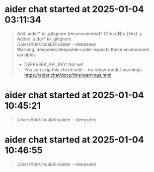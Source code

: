 
# aider chat started at 2025-01-04 03:11:34

> Add .aider* to .gitignore (recommended)? (Y)es/(N)o [Yes]: y  
> Added .aider* to .gitignore  
> /Users/hkr/.local/bin/aider --deepseek  
> Warning: deepseek/deepseek-coder expects these environment variables  
> - DEEPSEEK_API_KEY: Not set  
> You can skip this check with --no-show-model-warnings  
> https://aider.chat/docs/llms/warnings.html  

# aider chat started at 2025-01-04 10:45:21

> /Users/hkr/.local/bin/aider --deepseek  

# aider chat started at 2025-01-04 10:46:55

> /Users/hkr/.local/bin/aider --deepseek  
